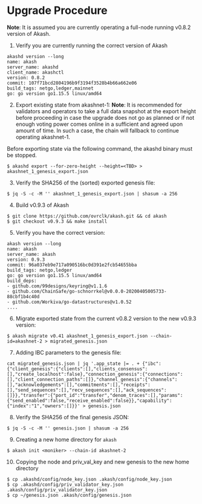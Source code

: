 # Upgrade Procedure

**Note**: It is assumed you are currently operating a full-node running v0.8.2 version of Akash.

1. Verify you are currently running the correct version of Akash 
```
akashd version --long
name: akash
server_name: akashd
client_name: akashctl
version: 0.8.2
commit: 107f71bcd2804196b9f3194f3528b4b66a662e06
build_tags: netgo,ledger,mainnet
go: go version go1.15.5 linux/amd64
```

2. Export existing state from akashnet-1:
**Note**: It is recommended for validators and operators to take a full data snapshot at the export height before proceeding in case the upgrade does not go as planned or if not enough voting power comes online in a sufficient and agreed upon amount of time. In such a case, the chain will fallback to continue operating akashnet-1.

Before exporting state via the following command, the akashd binary must be stopped.

`$ akashd export --for-zero-height --height=<TBD> > akashnet_1_genesis_export.json`

3. Verify the SHA256 of the (sorted) exported genesis file:
```
$ jq -S -c -M '' akashnet_1_genesis_export.json | shasum -a 256
```

4. Build v0.9.3 of Akash
```
$ git clone https://github.com/ovrclk/akash.git && cd akash
$ git checkout v0.9.3 && make install
```

5. Verify you have the correct version:
```
akash version --long
name: akash
server_name: akash
version: 0.9.3
commit: 96a037eb9e717a090516bc0d391e2fcb54655bba
build_tags: netgo,ledger
go: go version go1.15.5 linux/amd64
build_deps:
- github.com/99designs/keyring@v1.1.6
- github.com/ChainSafe/go-schnorrkel@v0.0.0-20200405005733-88cbf1b4c40d
- github.com/Workiva/go-datastructures@v1.0.52
....
```

6.  Migrate exported state from the current v0.8.2 version to the new v0.9.3 version:
```
$ akash migrate v0.41 akashnet_1_genesis_export.json --chain-id=akashnet-2 > migrated_genesis.json
```

7. Adding IBC parameters to the genesis file:
```
cat migrated_genesis.json | jq '.app_state |= . + {"ibc":{"client_genesis":{"clients":[],"clients_consensus":[],"create_localhost":false},"connection_genesis":{"connections":[],"client_connection_paths":[]},"channel_genesis":{"channels":[],"acknowledgements":[],"commitments":[],"receipts":[],"send_sequences":[],"recv_sequences":[],"ack_sequences":[]}},"transfer":{"port_id":"transfer","denom_traces":[],"params":{"send_enabled":false,"receive_enabled":false}},"capability":{"index":"1","owners":[]}}' > genesis.json
```
8. Verify the SHA256 of the final genesis JSON:
```
$ jq -S -c -M '' genesis.json | shasum -a 256
```
9. Creating a new home directory for `akash`
```
$ akash init <moniker> --chain-id akashnet-2
```
10. Copying the node and priv_val_key and new genesis to the new home directory
```
$ cp .akashd/config/node_key.json .akash/config/node_key.json
$ cp .akashd/config/priv_validator_key.json .akash/config/priv_validator_key.json
$ cp ~/genesis.json .akash/config/genesis.json
```


